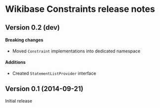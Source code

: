 # Wikibase Constraints release notes

## Version 0.2 (dev)

#### Breaking changes

* Moved `Constraint` implementations into dedicated namespace

#### Additions

* Created `StatementListProvider` interface

## Version 0.1 (2014-09-21)

Initial release
